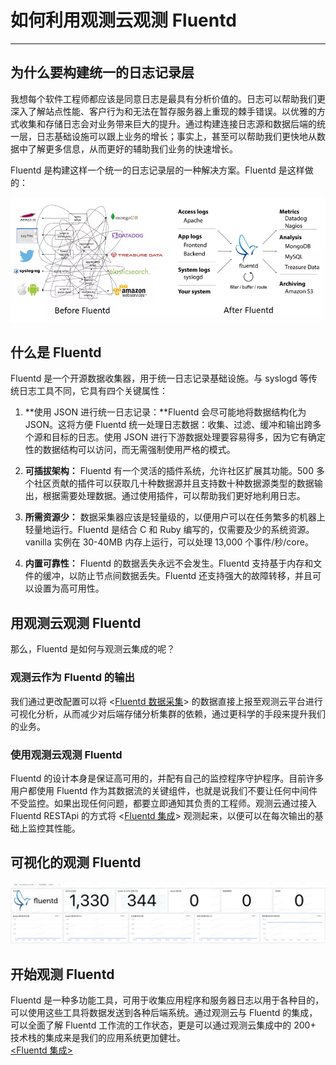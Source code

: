 # 如何利用观测云观测 Fluentd
---

## 为什么要构建统一的日志记录层

我想每个软件工程师都应该是同意日志是最具有分析价值的。日志可以帮助我们更深入了解站点性能、客户行为和无法在暂存服务器上重现的棘手错误。以优雅的方式收集和存储日志会对业务带来巨大的提升。通过构建连接日志源和数据后端的统一层，日志基础设施可以跟上业务的增长；事实上，甚至可以帮助我们更快地从数据中了解更多信息，从而更好的辅助我们业务的快速增长。

Fluentd 是构建这样一个统一的日志记录层的一种解决方案。Fluentd 是这样做的：

![image.png](../images/fluentd-1.png)

## 什么是 Fluentd

Fluentd 是一个开源数据收集器，用于统一日志记录基础设施。与 syslogd 等传统日志工具不同，它具有四个关键属性：

1. **使用 JSON 进行统一日志记录：**Fluentd 会尽可能地将数据结构化为 JSON。这将方便 Fluentd 统一处理日志数据：收集、过滤、缓冲和输出跨多个源和目标的日志。使用 JSON 进行下游数据处理要容易得多，因为它有确定性的数据结构可以访问，而无需强制使用严格的模式。

1. **可插拔架构：** Fluentd 有一个灵活的插件系统，允许社区扩展其功能。500 多个社区贡献的插件可以获取几十种数据源并且支持数十种数据源类型的数据输出，根据需要处理数据。通过使用插件，可以帮助我们更好地利用日志。
1. **所需资源少：** 数据采集器应该是轻量级的，以便用户可以在任务繁多的机器上轻量地运行。Fluentd 是结合 C 和 Ruby 编写的，仅需要及少的系统资源。vanilla 实例在 30-40MB 内存上运行，可以处理 13,000 个事件/秒/core。
1. **内置可靠性：** Fluentd 的数据丢失永远不会发生。Fluentd 支持基于内存和文件的缓冲，以防止节点间数据丢失。Fluentd 还支持强大的故障转移，并且可以设置为高可用性。

## 用观测云观测 Fluentd

那么，Fluentd 是如何与观测云集成的呢？

### 观测云作为 Fluentd 的输出

我们通过更改配置可以将 <[Fluentd 数据采集](https://www.yuque.com/dataflux/integrations/qodsy1)> 的数据直接上报至观测云平台进行可视化分析，从而减少对后端存储分析集群的依赖，通过更科学的手段来提升我们的业务。

### 使用观测云观测 Fluentd

Fluentd 的设计本身是保证高可用的，并配有自己的监控程序守护程序。目前许多用户都使用 Fluentd 作为其数据流的关键组件，也就是说我们不要让任何中间件不受监控。如果出现任何问题，都要立即通知其负责的工程师。观测云通过接入 Fluentd RESTApi 的方式将 <[Fluentd 集成](https://www.yuque.com/dataflux/integrations/fluentd)> 观测起来，以便可以在每次输出的基础上监控其性能。

## 可视化的观测 Fluentd

![image.png](../images/fluentd-2.png)

## 开始观测 Fluentd

Fluentd 是一种多功能工具，可用于收集应用程序和服务器日志以用于各种目的，可以使用这些工具将数据发送到各种后端系统。通过观测云与 Fluentd 的集成，可以全面了解 Fluentd 工作流的工作状态，更是可以通过观测云集成中的 200+ 技术栈的集成来是我们的应用系统更加健壮。<br />[<Fluentd 集成>](https://www.yuque.com/dataflux/integrations/fluentd)

